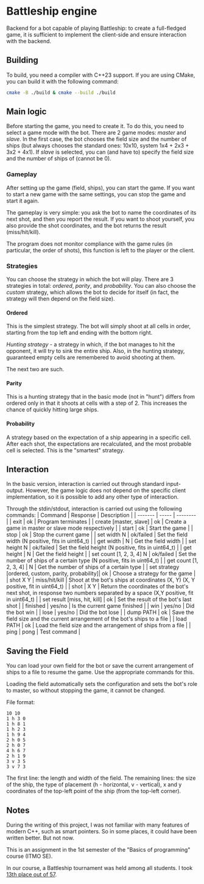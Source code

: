 # Battleship engine

Backend for a bot capable of playing Battleship: to create a full-fledged game, it is sufficient to implement the client-side and ensure interaction with the backend.

## Building
To build, you need a compiler with C++23 support. If you are using CMake, you can build it with the following command:
```bash
cmake -B ./build & cmake --build ./build
```

## Main logic
Before starting the game, you need to create it. To do this, you need to select a game mode with the bot. There are 2 game modes: *master* and *slave*. In the first case, the bot chooses the field size and the number of ships (but always chooses the standard ones: 10x10, system 1x4 + 2x3 + 3x2 + 4x1). If *slave* is selected, you can (and have to) specify the field size and the number of ships of (cannot be 0).

### Gameplay
After setting up the game (field, ships), you can start the game. If you want to start a new game with the same settings, you can stop the game and start it again.

The gameplay is very simple: you ask the bot to name the coordinates of its next shot, and then you report the result. If you want to shoot yourself, you also provide the shot coordinates, and the bot returns the result (miss/hit/kill).

The program does not monitor compliance with the game rules (in particular, the order of shots), this function is left to the player or the client.

### Strategies
You can choose the strategy in which the bot will play. There are 3 strategies in total: *ordered*, *parity*, and *probability*. You can also choose the *custom* strategy, which allows the bot to decide for itself (in fact, the strategy will then depend on the field size).

#### Ordered
This is the simplest strategy. The bot will simply shoot at all cells in order, starting from the top left and ending with the bottom right.

*Hunting strategy* - a strategy in which, if the bot manages to hit the opponent, it will try to sink the entire ship. Also, in the hunting strategy, guaranteed empty cells are remembered to avoid shooting at them.

The next two are such.

#### Parity
This is a hunting strategy that in the basic mode (not in "hunt") differs from ordered only in that it shoots at cells with a step of 2. This increases the chance of quickly hitting large ships.

#### Probability
A strategy based on the expectation of a ship appearing in a specific cell. After each shot, the expectations are recalculated, and the most probable cell is selected. This is the "smartest" strategy.

## Interaction
In the basic version, interaction is carried out through standard input-output. However, the game logic does not depend on the specific client implementation, so it is possible to add any other type of interaction.

Through the stdin/stdout, interaction is carried out using the following commands:
| Command                      | Response       | Description |
| -------                      | -----          | --------                                    |
| exit                         |  ok            |   Program terminates                    |
| create [master, slave]       |  ok            |   Create a game in master or slave mode respectively       |
| start                        |  ok            |   Start the game                    |
| stop                         |  ok            |   Stop the current game       |
| set width  N                 |  ok/failed     |   Set the field width (N positive, fits in uint64_t)       |
| get width                    |  N             |   Get the field width      |
| set height N                 |  ok/failed     |   Set the field height (N positive, fits in uint64_t)        |
| get height                   |  N             |   Get the field height      |
| set count [1, 2, 3, 4]  N    |  ok/failed     |   Set the number of ships of a certain type (N positive, fits in uint64_t)       |
| get count [1, 2, 3, 4]       |  N             |   Get the number of ships of a certain type   |
| set strategy [ordered, custom, parity, probability]|  ok            |   Choose a strategy for the game        |
| shot X Y                     |  miss/hit/kill |   Shoot at the bot's ships at coordinates (X, Y) (X, Y positive, fit in uint64_t)  | 
| shot                         |  X Y           |   Return the coordinates of the bot's next shot, in response two numbers separated by a space (X,Y positive, fit in uint64_t)     |
| set result [miss, hit, kill] |  ok            |   Set the result of the bot's last shot       |
| finished                     |  yes/no        |   Is the current game finished       |
| win                          |  yes/no        |   Did the bot win       |
| lose                         |  yes/no        |   Did the bot lose       |
| dump PATH                    |  ok            |   Save the field size and the current arrangement of the bot's ships to a file        |
| load PATH                    |  ok            |   Load the field size and the arrangement of ships from a file      |
| ping                         |  pong          |   Test command                          |

## Saving the Field
You can load your own field for the bot or save the current arrangement of ships to a file to resume the game. Use the appropriate commands for this.

Loading the field automatically sets the configuration and sets the bot's role to master, so without stopping the game, it cannot be changed.

File format:
```
10 10
1 h 3 0
1 h 8 1
1 h 2 3
1 h 9 4
2 h 0 5
2 h 0 7
4 h 6 7
2 h 1 9
3 v 3 5
3 v 7 3
```
The first line: the length and width of the field.
The remaining lines: the size of the ship, the type of placement (h - horizontal, v - vertical), x and y coordinates of the top-left point of the ship (from the top-left corner).

## Notes
During the writing of this project, I was not familiar with many features of modern C++, such as smart pointers. So in some places, it could have been written better. But not now.

This is an assignment in the 1st semester of the "Basics of programming" course (ITMO SE).

In our course, a Battleship tournament was held among all students. I took [13th place out of 57](https://docs.google.com/spreadsheets/d/1cczS6qZeuPLAA_t2Tx2bU086r6r0xfqchPo1ZK2ZJc4/edit?gid=2095339941#gid=2095339941).
